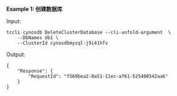 **Example 1: 创建数据库**



Input: 

```
tccli cynosdb DeleteClusterDatabase --cli-unfold-argument  \
    --DbNames db1 \
    --ClusterId cynosdbmysql-j9i41hfv
```

Output: 
```
{
    "Response": {
        "RequestId": "f569bea2-0a51-11ec-af61-525400542aa6"
    }
}
```

